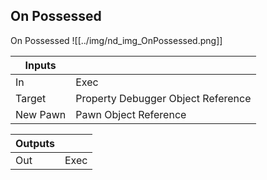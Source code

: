 ## On Possessed
On Possessed
![[../img/nd_img_OnPossessed.png]]

|Inputs||
|--|--|
| In | Exec |
| Target | Property Debugger Object Reference |
| New Pawn | Pawn Object Reference |

|Outputs||
|--|--|
| Out | Exec |
